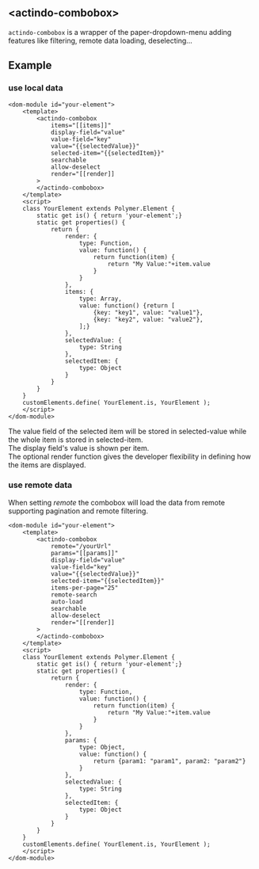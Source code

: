 ## &lt;actindo-combobox&gt;
`actindo-combobox` is a wrapper of the paper-dropdown-menu adding features like filtering, remote data loading, deselecting...

## Example
### use local data
```
<dom-module id="your-element">
    <template>
        <actindo-combobox
            items="[[items]]"
            display-field="value"
            value-field="key"
            value="{{selectedValue}}"
            selected-item="{{selectedItem}}"
            searchable
            allow-deselect
            render="[[render]]
        >
        </actindo-combobox>
    </template>
    <script>
    class YourElement extends Polymer.Element {
        static get is() { return 'your-element';}
        static get properties() {
            return {
                render: {
                    type: Function,
                    value: function() {
                        return function(item) {
                            return "My Value:"+item.value
                        }
                    }
                },
                items: {
                    type: Array,
                    value: function() {return [
                        {key: "key1", value: "value1"},
                        {key: "key2", value: "value2"},
                    ];}
                },
                selectedValue: {
                    type: String
                },
                selectedItem: {
                    type: Object
                }
            }
        }
    }
    customElements.define( YourElement.is, YourElement );
    </script>
</dom-module> 
```
The value field of the selected item will be stored in selected-value while the whole item is stored in selected-item.  
The display field's value is shown per item.  
The optional render function gives the developer flexibility in defining how the items are displayed.  

### use remote data

When setting *remote* the combobox will load the data from remote supporting pagination and remote filtering.

```
<dom-module id="your-element">
    <template>
        <actindo-combobox
            remote="/yourUrl"
            params="[[params]]"
            display-field="value"
            value-field="key"
            value="{{selectedValue}}"
            selected-item="{{selectedItem}}"
            items-per-page="25"
            remote-search
            auto-load
            searchable
            allow-deselect
            render="[[render]]
        >
        </actindo-combobox>
    </template>
    <script>
    class YourElement extends Polymer.Element {
        static get is() { return 'your-element';}
        static get properties() {
            return {
                render: {
                    type: Function,
                    value: function() {
                        return function(item) {
                            return "My Value:"+item.value
                        }
                    }
                },
                params: {
                    type: Object,
                    value: function() {
                        return {param1: "param1", param2: "param2"}
                    }
                },
                selectedValue: {
                    type: String
                },
                selectedItem: {
                    type: Object
                }
            }
        }
    }
    customElements.define( YourElement.is, YourElement );
    </script>
</dom-module> 
```
